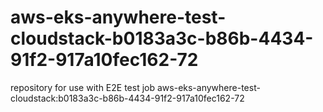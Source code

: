 # aws-eks-anywhere-test-cloudstack-b0183a3c-b86b-4434-91f2-917a10fec162-72
repository for use with E2E test job aws-eks-anywhere-test-cloudstack:b0183a3c-b86b-4434-91f2-917a10fec162-72
